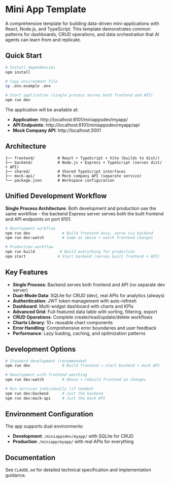 # Mini App Template

A comprehensive template for building data-driven mini-applications with React, Node.js, and TypeScript. This template demonstrates common patterns for dashboards, CRUD operations, and data orchestration that AI agents can learn from and replicate.

## Quick Start

```bash
# Install dependencies
npm install

# Copy environment file
cp .env.example .env

# Start application (single process serves both frontend and API)
npm run dev
```

The application will be available at:
- **Application**: http://localhost:8101/miniappsdev/myapp/
- **API Endpoints**: http://localhost:8101/miniappsdev/myapp/api
- **Mock Company API**: http://localhost:3001

## Architecture

```
├── frontend/          # React + TypeScript + Vite (builds to dist/)
├── backend/           # Node.js + Express + TypeScript (serves dist/ + API)
├── shared/            # Shared TypeScript interfaces
├── mock-api/          # Mock company API (separate service)
└── package.json       # Workspace configuration
```

## Unified Development Workflow

**Single Process Architecture**: Both development and production use the same workflow - the backend Express server serves both the built frontend and API endpoints on port 8101.

```bash
# Development workflow
npm run dev              # Build frontend once, serve via backend
npm run dev:watch        # Same as above + watch frontend changes

# Production workflow  
npm run build           # Build everything for production
npm start              # Start backend (serves built frontend + API)
```

## Key Features

- **Single Process**: Backend serves both frontend and API (no separate dev server)
- **Dual-Mode Data**: SQLite for CRUD (dev), real APIs for analytics (always)
- **Authentication**: JWT token management with auto-refresh
- **Dashboard**: Multi-widget dashboard with charts and KPIs
- **Advanced Grid**: Full-featured data table with sorting, filtering, export
- **CRUD Operations**: Complete create/read/update/delete workflows
- **Charts Library**: 10+ reusable chart components
- **Error Handling**: Comprehensive error boundaries and user feedback
- **Performance**: Lazy loading, caching, and optimization patterns

## Development Options

```bash
# Standard development (recommended)
npm run dev              # Build frontend → start backend + mock API

# Development with frontend watching
npm run dev:watch        # Above + rebuild frontend on changes

# Run services individually (if needed)
npm run dev:backend      # Just the backend
npm run dev:mock-api     # Just the mock API
```

## Environment Configuration

The app supports dual environments:
- **Development**: `/miniappsdev/myapp/` with SQLite for CRUD
- **Production**: `/miniapp/myapp/` with real APIs for everything

## Documentation

See `CLAUDE.md` for detailed technical specification and implementation guidance.